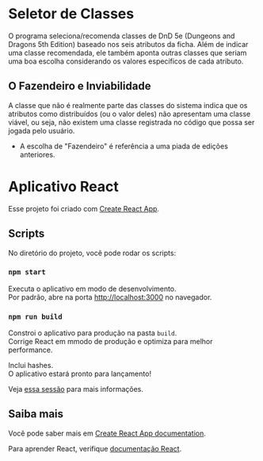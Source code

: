 # Seletor de Classes
O programa seleciona/recomenda classes de DnD 5e (Dungeons and Dragons 5th Edition) baseado nos seis atributos da ficha. Além de indicar uma classe recomendada, ele também aponta outras classes que seriam uma boa escolha considerando os valores específicos de cada atributo.

## O Fazendeiro e Inviabilidade
A classe que não é realmente parte das classes do sistema indica que os atributos como distribuídos (ou o valor deles) não apresentam uma classe viável, ou seja, não existem uma classe registrada no código que possa ser jogada pelo usuário.

* A escolha de "Fazendeiro" é referência a uma piada de edições anteriores.

# Aplicativo React

Esse projeto foi criado com [Create React App](https://github.com/facebook/create-react-app).

## Scripts

No diretório do projeto, você pode rodar os scripts:

### `npm start`

Executa o aplicativo em modo de desenvolvimento.\
Por padrão, abre na porta [http://localhost:3000](http://localhost:3000) no navegador.

### `npm run build`

Constroi o aplicativo para produção na pasta `build`.\
Corrige React em mmodo de produção e optimiza para melhor performance.

Inclui hashes.\
O aplicativo estará pronto para lançamento!

Veja [essa sessão](https://facebook.github.io/create-react-app/docs/deployment) para mais informações.

## Saiba mais

Você pode saber mais em [Create React App documentation](https://facebook.github.io/create-react-app/docs/getting-started).

Para aprender React, verifique [documentação React](https://reactjs.org/).